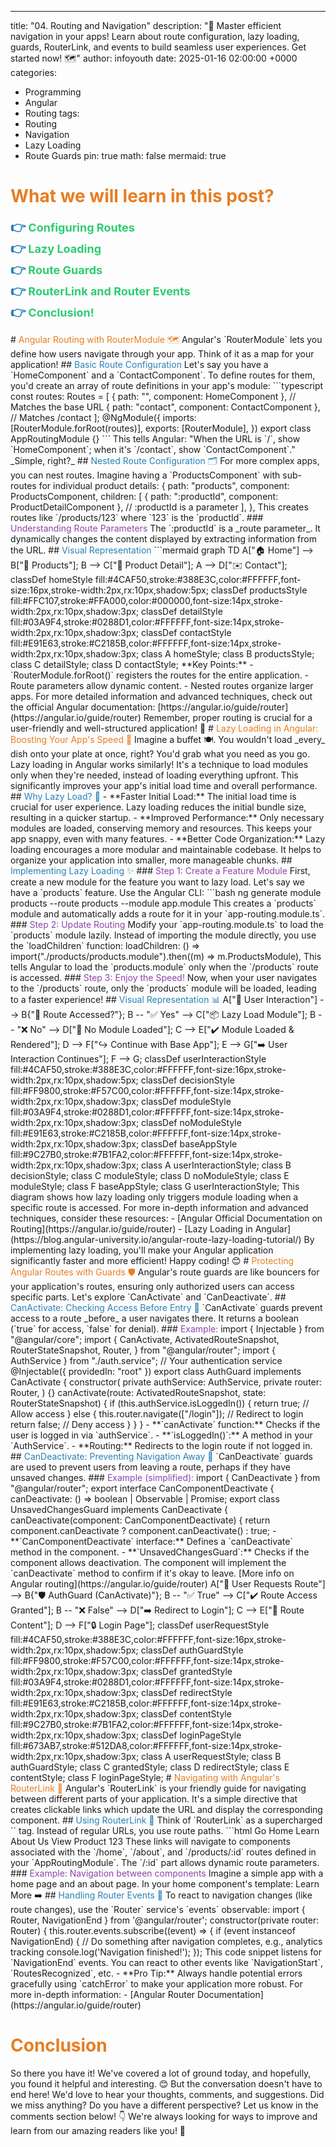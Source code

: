 ---
title: "04. Routing and Navigation"
description: "🚀 Master efficient navigation in your apps! Learn about route configuration, lazy loading, guards, RouterLink, and events to build seamless user experiences.  Get started now! 🗺️"
author: infoyouth
date: 2025-01-16 02:00:00 +0000
categories:
  - Programming
  - Angular
  - Routing
tags:
  - Routing
  - Navigation
  - Lazy Loading
  - Route Guards
pin: true
math: false
mermaid: true

# <span style="color:#e67e22;">What we will learn in this post?</span>
<ul style='list-style-type: none; padding-left: 0;'>
<li><span style='color: #2980b9; font-size: 20px; font-weight: bold;'>👉</span> <span style='color: #2ecc71; font-size: 18px; font-weight: bold;'>Configuring Routes</span></li>
<li><span style='color: #2980b9; font-size: 20px; font-weight: bold;'>👉</span> <span style='color: #2ecc71; font-size: 18px; font-weight: bold;'>Lazy Loading</span></li>
<li><span style='color: #2980b9; font-size: 20px; font-weight: bold;'>👉</span> <span style='color: #2ecc71; font-size: 18px; font-weight: bold;'>Route Guards</span></li>
<li><span style='color: #2980b9; font-size: 20px; font-weight: bold;'>👉</span> <span style='color: #2ecc71; font-size: 18px; font-weight: bold;'>RouterLink and Router Events</span></li>
<li><span style='color: #2980b9; font-size: 20px; font-weight: bold;'>👉</span> <span style='color: #2ecc71; font-size: 18px; font-weight: bold;'>Conclusion!</span></li>
</ul>
# <span style="color:#e67e22">Angular Routing with RouterModule 🗺️</span>
Angular's `RouterModule` lets you define how users navigate through your app. Think of it as a map for your application!
## <span style="color:#2980b9">Basic Route Configuration</span>
Let's say you have a `HomeComponent` and a `ContactComponent`. To define routes for them, you'd create an array of route definitions in your app's module:
```typescript
const routes: Routes = [
  { path: "", component: HomeComponent }, // Matches the base URL
  { path: "contact", component: ContactComponent }, // Matches /contact
];
@NgModule({
  imports: [RouterModule.forRoot(routes)],
  exports: [RouterModule],
})
export class AppRoutingModule {}
```
This tells Angular: "When the URL is `/`, show `HomeComponent`; when it's `/contact`, show `ContactComponent`." _Simple, right?_
## <span style="color:#2980b9">Nested Route Configuration 🗂️</span>
For more complex apps, you can nest routes. Imagine having a `ProductsComponent` with sub-routes for individual product details:
  {
    path: "products",
    component: ProductsComponent,
    children: [
      { path: ":productId", component: ProductDetailComponent }, // :productId is a parameter
    ],
  },
This creates routes like `/products/123` where `123` is the `productId`.
### <span style="color:#8e44ad">Understanding Route Parameters</span>
The `:productId` is a _route parameter_. It dynamically changes the content displayed by extracting information from the URL.
## <span style="color:#2980b9">Visual Representation</span>
```mermaid
graph TD
    A["🏠 Home"] --> B["🛒 Products"];
    B --> C["📄 Product Detail"];
    A --> D["✉️ Contact"];
    classDef homeStyle fill:#4CAF50,stroke:#388E3C,color:#FFFFFF,font-size:16px,stroke-width:2px,rx:10px,shadow:5px;
    classDef productsStyle fill:#FFC107,stroke:#FFA000,color:#000000,font-size:14px,stroke-width:2px,rx:10px,shadow:3px;
    classDef detailStyle fill:#03A9F4,stroke:#0288D1,color:#FFFFFF,font-size:14px,stroke-width:2px,rx:10px,shadow:3px;
    classDef contactStyle fill:#E91E63,stroke:#C2185B,color:#FFFFFF,font-size:14px,stroke-width:2px,rx:10px,shadow:3px;
    class A homeStyle;
    class B productsStyle;
    class C detailStyle;
    class D contactStyle;
**Key Points:**
- `RouterModule.forRoot()` registers the routes for the entire application.
- Route parameters allow dynamic content.
- Nested routes organize larger apps.
For more detailed information and advanced techniques, check out the official Angular documentation: [https://angular.io/guide/router](https://angular.io/guide/router)
Remember, proper routing is crucial for a user-friendly and well-structured application! 🚀
# <span style="color:#e67e22">Lazy Loading in Angular: Boosting Your App's Speed 🚀</span>
Imagine a buffet 🍽️. You wouldn't load _every_ dish onto your plate at once, right? You'd grab what you need as you go. Lazy loading in Angular works similarly! It's a technique to load modules only when they're needed, instead of loading everything upfront. This significantly improves your app's initial load time and overall performance.
## <span style="color:#2980b9">Why Lazy Load? 🤔</span>
- **Faster Initial Load:** The initial load time is crucial for user experience. Lazy loading reduces the initial bundle size, resulting in a quicker startup.
- **Improved Performance:** Only necessary modules are loaded, conserving memory and resources. This keeps your app snappy, even with many features.
- **Better Code Organization:** Lazy loading encourages a more modular and maintainable codebase. It helps to organize your application into smaller, more manageable chunks.
## <span style="color:#2980b9">Implementing Lazy Loading ✨</span>
### <span style="color:#8e44ad">Step 1: Create a Feature Module</span>
First, create a new module for the feature you want to lazy load. Let's say we have a `products` feature. Use the Angular CLI:
```bash
ng generate module products --route products --module app.module
This creates a `products` module and automatically adds a route for it in your `app-routing.module.ts`.
### <span style="color:#8e44ad">Step 2: Update Routing</span>
Modify your `app-routing.module.ts` to load the `products` module lazily. Instead of importing the module directly, you use the `loadChildren` function:
    loadChildren: () =>
      import("./products/products.module").then((m) => m.ProductsModule),
This tells Angular to load the `products.module` only when the `/products` route is accessed.
### <span style="color:#8e44ad">Step 3: Enjoy the Speed!</span>
Now, when your user navigates to the `/products` route, only the `products` module will be loaded, leading to a faster experience!
## <span style="color:#2980b9">Visual Representation 📊</span>
    A["👤 User Interaction"] --> B{"🔀 Route Accessed?"};
    B -- "✅ Yes" --> C["📦 Lazy Load Module"];
    B -- "❌ No" --> D["🚫 No Module Loaded"];
    C --> E["✔️ Module Loaded & Rendered"];
    D --> F["↪️ Continue with Base App"];
    E --> G["➡️ User Interaction Continues"];
    F --> G;
    classDef userInteractionStyle fill:#4CAF50,stroke:#388E3C,color:#FFFFFF,font-size:16px,stroke-width:2px,rx:10px,shadow:5px;
    classDef decisionStyle fill:#FF9800,stroke:#F57C00,color:#FFFFFF,font-size:14px,stroke-width:2px,rx:10px,shadow:3px;
    classDef moduleStyle fill:#03A9F4,stroke:#0288D1,color:#FFFFFF,font-size:14px,stroke-width:2px,rx:10px,shadow:3px;
    classDef noModuleStyle fill:#E91E63,stroke:#C2185B,color:#FFFFFF,font-size:14px,stroke-width:2px,rx:10px,shadow:3px;
    classDef baseAppStyle fill:#9C27B0,stroke:#7B1FA2,color:#FFFFFF,font-size:14px,stroke-width:2px,rx:10px,shadow:3px;
    class A userInteractionStyle;
    class B decisionStyle;
    class C moduleStyle;
    class D noModuleStyle;
    class E moduleStyle;
    class F baseAppStyle;
    class G userInteractionStyle;
This diagram shows how lazy loading only triggers module loading when a specific route is accessed.
For more in-depth information and advanced techniques, consider these resources:
- [Angular Official Documentation on Routing](https://angular.io/guide/router)
- [Lazy Loading in Angular](https://blog.angular-university.io/angular-route-lazy-loading-tutorial/)
By implementing lazy loading, you'll make your Angular application significantly faster and more efficient! Happy coding! 😊
# <span style="color:#e67e22">Protecting Angular Routes with Guards 🛡️</span>
Angular's route guards are like bouncers for your application's routes, ensuring only authorized users can access specific parts. Let's explore `CanActivate` and `CanDeactivate`.
## <span style="color:#2980b9">CanActivate: Checking Access Before Entry 🔑</span>
`CanActivate` guards prevent access to a route _before_ a user navigates there. It returns a boolean (`true` for access, `false` for denial).
### <span style="color:#8e44ad">Example:</span>
import { Injectable } from "@angular/core";
import {
  CanActivate,
  ActivatedRouteSnapshot,
  RouterStateSnapshot,
  Router,
} from "@angular/router";
import { AuthService } from "./auth.service"; // Your authentication service
@Injectable({ providedIn: "root" })
export class AuthGuard implements CanActivate {
  constructor(
    private authService: AuthService,
    private router: Router,
  ) {}
  canActivate(route: ActivatedRouteSnapshot, state: RouterStateSnapshot) {
    if (this.authService.isLoggedIn()) {
      return true; // Allow access
    } else {
      this.router.navigate(["/login"]); // Redirect to login
      return false; // Deny access
    }
  }
}
- **`canActivate` function:** Checks if the user is logged in via `authService`.
- **`isLoggedIn()`:** A method in your `AuthService`.
- **Routing:** Redirects to the login route if not logged in.
## <span style="color:#2980b9">CanDeactivate: Preventing Navigation Away 🤔</span>
`CanDeactivate` guards are used to prevent users from leaving a route, perhaps if they have unsaved changes.
### <span style="color:#8e44ad">Example (simplified):</span>
import { CanDeactivate } from "@angular/router";
export interface CanComponentDeactivate {
  canDeactivate: () => boolean | Observable<boolean> | Promise<boolean>;
export class UnsavedChangesGuard
  implements CanDeactivate<CanComponentDeactivate>
{
  canDeactivate(component: CanComponentDeactivate) {
    return component.canDeactivate ? component.canDeactivate() : true;
- **`CanComponentDeactivate` interface:** Defines a `canDeactivate` method in the component.
- **`UnsavedChangesGuard`:** Checks if the component allows deactivation. The component will implement the `canDeactivate` method to confirm if it's okay to leave.
[More info on Angular routing](https://angular.io/guide/router)
    A["👤 User Requests Route"] --> B{"🛡️ AuthGuard (CanActivate)"};
    B -- "✅ True" --> C["✔️ Route Access Granted"];
    B -- "❌ False" --> D["➡️ Redirect to Login"];
    C --> E["📄 Route Content"];
    D --> F["🔒 Login Page"];
    classDef userRequestStyle fill:#4CAF50,stroke:#388E3C,color:#FFFFFF,font-size:16px,stroke-width:2px,rx:10px,shadow:5px;
    classDef authGuardStyle fill:#FF9800,stroke:#F57C00,color:#FFFFFF,font-size:14px,stroke-width:2px,rx:10px,shadow:3px;
    classDef grantedStyle fill:#03A9F4,stroke:#0288D1,color:#FFFFFF,font-size:14px,stroke-width:2px,rx:10px,shadow:3px;
    classDef redirectStyle fill:#E91E63,stroke:#C2185B,color:#FFFFFF,font-size:14px,stroke-width:2px,rx:10px,shadow:3px;
    classDef contentStyle fill:#9C27B0,stroke:#7B1FA2,color:#FFFFFF,font-size:14px,stroke-width:2px,rx:10px,shadow:3px;
    classDef loginPageStyle fill:#673AB7,stroke:#512DA8,color:#FFFFFF,font-size:14px,stroke-width:2px,rx:10px,shadow:3px;
    class A userRequestStyle;
    class B authGuardStyle;
    class C grantedStyle;
    class D redirectStyle;
    class E contentStyle;
    class F loginPageStyle;
# <span style="color:#e67e22">Navigating with Angular's RouterLink 🚀</span>
Angular's `RouterLink` is your friendly guide for navigating between different parts of your application. It's a simple directive that creates clickable links which update the URL and display the corresponding component.
## <span style="color:#2980b9">Using RouterLink 🔗</span>
Think of `RouterLink` as a supercharged `<a>` tag. Instead of regular URLs, you use route paths.
```html
<a routerLink="/home">Go Home</a>
<a routerLink="/about">Learn About Us</a>
<a routerLink="/products/123">View Product 123</a>
<!--parameterized route-->
These links will navigate to components associated with the `/home`, `/about`, and `/products/:id` routes defined in your `AppRoutingModule`. The `/:id` part allows dynamic route parameters.
### <span style="color:#8e44ad">Example: Navigation between components</span>
Imagine a simple app with a home page and an about page. In your home component's template:
<a routerLink="/about">Learn More ➡️</a>
## <span style="color:#2980b9">Handling Router Events 🚦</span>
To react to navigation changes (like route changes), use the `Router` service's `events` observable:
import { Router, NavigationEnd } from '@angular/router';
constructor(private router: Router) {
  this.router.events.subscribe((event) => {
    if (event instanceof NavigationEnd) {
      // Do something after navigation completes, e.g., analytics tracking
      console.log('Navigation finished!');
  });
This code snippet listens for `NavigationEnd` events. You can react to other events like `NavigationStart`, `RoutesRecognized`, etc.
- **Pro Tip:** Always handle potential errors gracefully using `catchError` to make your application more robust.
For more in-depth information:
- [Angular Router Documentation](https://angular.io/guide/router)
<h1><span style='color:#e67e22'>Conclusion</span></h1>
So there you have it! We've covered a lot of ground today, and hopefully, you found it helpful and interesting. 😊 But the conversation doesn't have to end here! We'd love to hear your thoughts, comments, and suggestions. Did we miss anything? Do you have a different perspective? Let us know in the comments section below! 👇 We're always looking for ways to improve and learn from our amazing readers like you! 🎉
